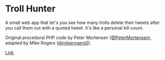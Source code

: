 Troll Hunter
=============

A small web app that let's you see how many trolls delete their tweets after you call them out with a quoted tweet. it's like a personal kill count.

Original procedural PHP code by Peter Mortensen (<a href="https://twitter.com/PeterMortensen" target="_blank">@PeterMortensen</a>), adapted by Mike Rogers (<a href="https://twitter.com/mikerogers0" target="_blank">@mikerogers0</a>).

<a href="http://parallax.exposecms.com/blog/view/3109/retrieving-tweets-from-the-twitter-v1-1-api-using-oauth-php-javascript" target="_blank">Link</a>

